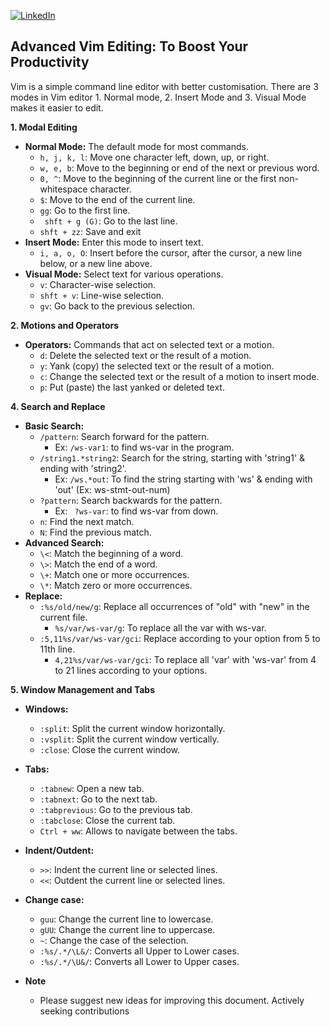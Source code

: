 [![LinkedIn](https://img.shields.io/badge/linkedin-Eswar%20Guggilam%20linkedIn-blue)](https://www.linkedin.com/in/eswar-guggilam-tv/)


## Advanced Vim Editing: To Boost Your Productivity
Vim is a simple command line editor with better customisation. There are 3 modes in Vim editor 1. Normal mode, 2. Insert Mode and 3. Visual Mode makes it easier to edit.


**1. Modal Editing**

- **Normal Mode:** The default mode for most commands.
    - ` h, j, k, l `: Move one character left, down, up, or right.
    - ` w, e, b `: Move to the beginning or end of the next or previous word.
    - ` 0, ^ `: Move to the beginning of the current line or the first non-whitespace character.
    - ` $ `: Move to the end of the current line.
    - ` gg `: Go to the first line.
    - ` shft + g (G)`: Go to the last line.
    - ` shft + zz `: Save and exit
- **Insert Mode:** Enter this mode to insert text.
    - `i, a, o, O`: Insert before the cursor, after the cursor, a new line below, or a new line above.
- **Visual Mode:** Select text for various operations.
    - `v`: Character-wise selection.
    - `shft + v`: Line-wise selection.
    - `gv`: Go back to the previous selection.

**2. Motions and Operators**

- **Operators:** Commands that act on selected text or a motion.
    - `d`: Delete the selected text or the result of a motion.
    - `y`: Yank (copy) the selected text or the result of a motion.
    - `c`: Change the selected text or the result of a motion to insert mode.
    - `p`: Put (paste) the last yanked or deleted text.

**4. Search and Replace**

- **Basic Search:**
    - `/pattern`: Search forward for the pattern.
        - Ex: `/ws-var1`: to find ws-var in the program.
    - `/string1.*string2`: Search for the string, starting with 'string1' & ending with 'string2'.
        - Ex: `/ws.*out`: To find the string starting with 'ws' & ending with 'out' (Ex: ws-stmt-out-num) 
    - `?pattern`: Search backwards for the pattern.
        - Ex: ` ?ws-var`: to find ws-var from down.
    - `n`: Find the next match.
    - `N`: Find the previous match.
- **Advanced Search:**
    - `\<`: Match the beginning of a word.
    - `\>`: Match the end of a word.
    - `\+`: Match one or more occurrences.
    - `\*`: Match zero or more occurrences.
- **Replace:**
    - `:%s/old/new/g`: Replace all occurrences of "old" with "new" in the current file.
       - `%s/var/ws-var/g`: To replace all the var with ws-var.
    - `:5,11%s/var/ws-var/gci`: Replace according to your option from 5 to 11th line.
       - `4,21%s/var/ws-var/gci`: To replace all 'var' with 'ws-var' from 4 to 21 lines according to your options.

**5. Window Management and Tabs**

- **Windows:**
    - `:split`: Split the current window horizontally.
    - `:vsplit`: Split the current window vertically.
    - `:close`: Close the current window.
- **Tabs:**
    - `:tabnew`: Open a new tab.
    - `:tabnext`: Go to the next tab.
    - `:tabprevious`: Go to the previous tab.
    - `:tabclose`: Close the current tab.
    - `Ctrl + ww`: Allows to navigate between the tabs.

- **Indent/Outdent:**

    - `>>`: Indent the current line or selected lines.
    - `<<`: Outdent the current line or selected lines.
- **Change case:**
    - `guu`: Change the current line to lowercase.
    - `gUU`: Change the current line to uppercase.
    - `~`: Change the case of the selection.
    - `:%s/.*/\L&/`: Converts all Upper to Lower cases.
    - `:%s/.*/\U&/`: Converts all Lower to Upper cases.


- **Note**
    - Please suggest new ideas for improving this document. Actively seeking contributions
